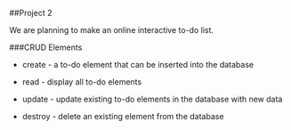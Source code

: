 ##Project 2

We are planning to make an online interactive to-do list.

###CRUD Elements

* create - a to-do element that can be inserted into the database

* read - display all to-do elements

* update - update existing to-do elements in the database with new data

* destroy - delete an existing element from the database